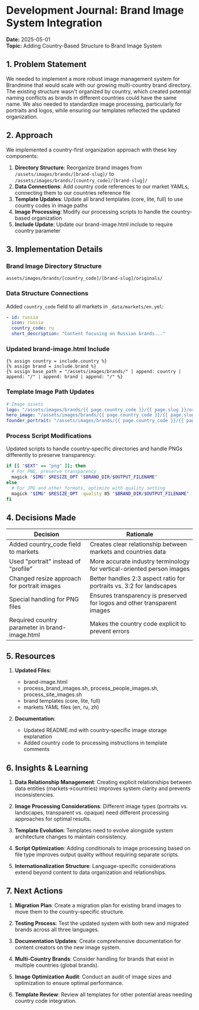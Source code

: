 # Development Journal: Brand Image System Integration
**Date:** 2025-05-01  
**Topic:** Adding Country-Based Structure to Brand Image System

## 1. Problem Statement

We needed to implement a more robust image management system for Brandmine that would scale with our growing multi-country brand directory. The existing structure wasn't organized by country, which created potential naming conflicts as brands in different countries could have the same name. We also needed to standardize image processing, particularly for portraits and logos, while ensuring our templates reflected the updated organization.

## 2. Approach

We implemented a country-first organization approach with these key components:

1. **Directory Structure**: Reorganize brand images from `/assets/images/brands/[brand-slug]/` to `/assets/images/brands/[country_code]/[brand-slug]/`
2. **Data Connections**: Add country code references to our market YAMLs, connecting them to our countries reference file
3. **Template Updates**: Update all brand templates (core, lite, full) to use country codes in image paths
4. **Image Processing**: Modify our processing scripts to handle the country-based organization
5. **Include Update**: Update our brand-image.html include to require country parameter

## 3. Implementation Details

### Brand Image Directory Structure

```
assets/images/brands/[country_code]/[brand-slug]/originals/
```

### Data Structure Connections

Added `country_code` field to all markets in `_data/markets/en.yml`:

```yaml
- id: russia
  icon: russia
  country_code: ru
  short_description: "Content focusing on Russian brands..."
```

### Updated brand-image.html Include

```liquid
{% assign country = include.country %}
{% assign brand = include.brand %}
{% assign base_path = "/assets/images/brands/" | append: country | append: "/" | append: brand | append: "/" %}
```

### Template Image Path Updates

```yaml
# Image assets
logo: "/assets/images/brands/{{ page.country_code }}/{{ page.slug }}/originals/logo-color.png"
hero_image: "/assets/images/brands/{{ page.country_code }}/{{ page.slug }}/originals/hero-main.jpg"
founder_portrait: "/assets/images/brands/{{ page.country_code }}/{{ page.slug }}/originals/portrait-founder.jpg"
```

### Process Script Modifications

Updated scripts to handle country-specific directories and handle PNGs differently to preserve transparency:

```bash
if [[ "$EXT" == "png" ]]; then
  # For PNG, preserve transparency
  magick "$IMG" $RESIZE_OPT "$BRAND_DIR/$OUTPUT_FILENAME"
else
  # For JPG and other formats, optimize with quality setting
  magick "$IMG" $RESIZE_OPT -quality 85 "$BRAND_DIR/$OUTPUT_FILENAME"
fi
```

## 4. Decisions Made

| Decision | Rationale |
|----------|-----------|
| Added country_code field to markets | Creates clear relationship between markets and countries data |
| Used "portrait" instead of "profile" | More accurate industry terminology for vertical-oriented person images |
| Changed resize approach for portrait images | Better handles 2:3 aspect ratio for portraits vs. 3:2 for landscapes |
| Special handling for PNG files | Ensures transparency is preserved for logos and other transparent images |
| Required country parameter in brand-image.html | Makes the country code explicit to prevent errors |

## 5. Resources

1. **Updated Files**:
   - brand-image.html
   - process_brand_images.sh, process_people_images.sh, process_site_images.sh
   - brand templates (core, lite, full)
   - markets YAML files (en, ru, zh)

2. **Documentation**:
   - Updated README.md with country-specific image storage explanation
   - Added country code to processing instructions in template comments

## 6. Insights & Learning

1. **Data Relationship Management**: Creating explicit relationships between data entities (markets->countries) improves system clarity and prevents inconsistencies.

2. **Image Processing Considerations**: Different image types (portraits vs. landscapes, transparent vs. opaque) need different processing approaches for optimal results.

3. **Template Evolution**: Templates need to evolve alongside system architecture changes to maintain consistency.

4. **Script Optimization**: Adding conditionals to image processing based on file type improves output quality without requiring separate scripts.

5. **Internationalization Structure**: Language-specific considerations extend beyond content to data organization and relationships.

## 7. Next Actions

1. **Migration Plan**: Create a migration plan for existing brand images to move them to the country-specific structure.

2. **Testing Process**: Test the updated system with both new and migrated brands across all three languages.

3. **Documentation Updates**: Create comprehensive documentation for content creators on the new image system.

4. **Multi-Country Brands**: Consider handling for brands that exist in multiple countries (global brands).

5. **Image Optimization Audit**: Conduct an audit of image sizes and optimization to ensure optimal performance.

6. **Template Review**: Review all templates for other potential areas needing country code integration.
